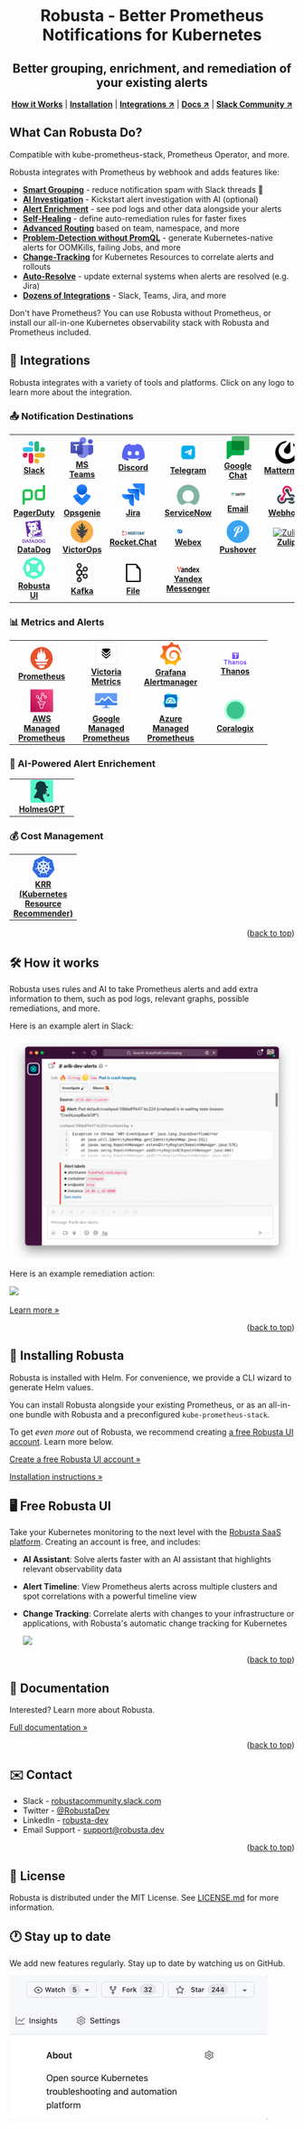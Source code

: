 <div id="top"></div>

<div align="center">
  <h1 align="center">Robusta - Better Prometheus Notifications for Kubernetes</h1>
  <h2 align="center">Better grouping, enrichment, and remediation of your existing alerts</h2>
  <p align="center">
    <a href="#%EF%B8%8F-how-it-works"><strong>How it Works</strong></a> |
    <a href="#-installing-robusta"><strong>Installation</strong></a> |
    <a href="https://docs.robusta.dev/master/configuration/index.html"><strong>Integrations ↗</strong></a> |
    <a href="https://docs.robusta.dev/master/index.html"><strong>Docs ↗</strong></a> |
    <a href="https://bit.ly/robusta-slack"><strong>Slack Community ↗</strong></a>
  </p>
</div>

## What Can Robusta Do?

Compatible with kube-prometheus-stack, Prometheus Operator, and more.

Robusta integrates with Prometheus by webhook and adds features like:

* [**Smart Grouping**](https://docs.robusta.dev/master/configuration/notification-grouping.html) - reduce notification spam with Slack threads 🧵
* [**AI Investigation**](https://docs.robusta.dev/master/configuration/holmesgpt/index.html#ai-analysis) -  Kickstart alert investigation with AI (optional)
* [**Alert Enrichment**](https://docs.robusta.dev/master/how-it-works/index.html#automatically-investigate-a-prometheus-alert) - see pod logs and other data alongside your alerts
* [**Self-Healing**](https://docs.robusta.dev/master/tutorials/alert-remediation.html#remediate-prometheus-alerts) - define auto-remediation rules for faster fixes
* [**Advanced Routing**](https://docs.robusta.dev/master/notification-routing/configuring-sinks.html) based on team, namespace, and more
* [**Problem-Detection without PromQL**](https://docs.robusta.dev/master/playbook-reference/triggers/index.html#triggers-reference) - generate Kubernetes-native alerts for OOMKills, failing Jobs, and more
* [**Change-Tracking**](https://docs.robusta.dev/master/tutorials/playbook-track-changes.html#track-kubernetes-changes) for Kubernetes Resources to correlate alerts and rollouts
* [**Auto-Resolve**](https://docs.robusta.dev/master/configuration/sinks/jira.html#jira) - update external systems when alerts are resolved (e.g. Jira)
* [**Dozens of Integrations**](https://docs.robusta.dev/master/configuration/index.html#integrations-overview) - Slack, Teams, Jira, and more

Don't have Prometheus? You can use Robusta without Prometheus, or install our all-in-one Kubernetes observability stack with Robusta and Prometheus included.

## 🔗 Integrations

Robusta integrates with a variety of tools and platforms. Click on any logo to learn more about the integration.

### 📤 Notification Destinations

<table>
  <tr>
    <td align="center" width="100">
      <a href="https://docs.robusta.dev/master/configuration/sinks/slack.html">
        <img src="./docs/images/integration_logos/slack-icon.png" alt="Slack" width="40">
        <br><strong>Slack</strong>
      </a>
    </td>
    <td align="center" width="100">
      <a href="https://docs.robusta.dev/master/configuration/sinks/ms-teams.html">
        <img src="./docs/images/integration_logos/teams-icon.png" alt="MS Teams" width="40">
        <br><strong>MS Teams</strong>
      </a>
    </td>
    <td align="center" width="100">
      <a href="https://docs.robusta.dev/master/configuration/sinks/discord.html">
        <img src="./docs/images/integration_logos/discord-icon.png" alt="Discord" width="40">
        <br><strong>Discord</strong>
      </a>
    </td>
    <td align="center" width="100">
      <a href="https://docs.robusta.dev/master/configuration/sinks/telegram.html">
        <img src="./docs/images/integration_logos/telegram-icon.png" alt="Telegram" width="40">
        <br><strong>Telegram</strong>
      </a>
    </td>
    <td align="center" width="100">
      <a href="https://docs.robusta.dev/master/configuration/sinks/google_chat.html">
        <img src="./docs/images/integration_logos/google_chat-icon.png" alt="Google Chat" width="40">
        <br><strong>Google Chat</strong>
      </a>
    </td>
    <td align="center" width="100">
      <a href="https://docs.robusta.dev/master/configuration/sinks/mattermost.html">
        <img src="./docs/images/integration_logos/mattermost-icon.png" alt="Mattermost" width="40">
        <br><strong>Mattermost</strong>
      </a>
    </td>
  </tr>
  <tr>
    <td align="center" width="100">
      <a href="https://docs.robusta.dev/master/configuration/sinks/PagerDuty.html">
        <img src="./docs/images/integration_logos/pagerduty-icon.png" alt="PagerDuty" width="40">
        <br><strong>PagerDuty</strong>
      </a>
    </td>
    <td align="center" width="100">
      <a href="https://docs.robusta.dev/master/configuration/sinks/Opsgenie.html">
        <img src="./docs/images/integration_logos/opsgenie-icon.png" alt="Opsgenie" width="40">
        <br><strong>Opsgenie</strong>
      </a>
    </td>
    <td align="center" width="100">
      <a href="https://docs.robusta.dev/master/configuration/sinks/jira.html">
        <img src="./docs/images/integration_logos/jira-icon.png" alt="Jira" width="40">
        <br><strong>Jira</strong>
      </a>
    </td>
    <td align="center" width="100">
      <a href="https://docs.robusta.dev/master/configuration/sinks/ServiceNow.html">
        <img src="./docs/images/integration_logos/servicenow-icon.png" alt="ServiceNow" width="40">
        <br><strong>ServiceNow</strong>
      </a>
    </td>
    <td align="center" width="100">
      <a href="https://docs.robusta.dev/master/configuration/sinks/mail.html">
        <img src="./docs/images/integration_logos/smtp-logo.png" alt="Email" width="40">
        <br><strong>Email</strong>
      </a>
    </td>
    <td align="center" width="100">
      <a href="https://docs.robusta.dev/master/configuration/sinks/webhook.html">
        <img src="./docs/images/integration_logos/webhook-icon.png" alt="Webhook" width="40">
        <br><strong>Webhook</strong>
      </a>
    </td>
  </tr>
  <tr>
    <td align="center" width="100">
      <a href="https://docs.robusta.dev/master/configuration/sinks/DataDog.html">
        <img src="./docs/images/integration_logos/datadog-icon.png" alt="DataDog" width="40">
        <br><strong>DataDog</strong>
      </a>
    </td>
    <td align="center" width="100">
      <a href="https://docs.robusta.dev/master/configuration/sinks/VictorOps.html">
        <img src="./docs/images/integration_logos/victorops-logo.svg" alt="VictorOps" width="40">
        <br><strong>VictorOps</strong>
      </a>
    </td>
    <td align="center" width="100">
      <a href="https://docs.robusta.dev/master/configuration/sinks/rocketchat.html">
        <img src="./docs/images/integration_logos/rocketchat-logo.svg" alt="Rocket.Chat" width="40">
        <br><strong>Rocket.Chat</strong>
      </a>
    </td>
    <td align="center" width="100">
      <a href="https://docs.robusta.dev/master/configuration/sinks/webex.html">
        <img src="./docs/images/integration_logos/webex-logo.png" alt="Webex" width="40">
        <br><strong>Webex</strong>
      </a>
    </td>
    <td align="center" width="100">
      <a href="https://docs.robusta.dev/master/configuration/sinks/pushover.html">
        <img src="./docs/images/integration_logos/pushover-icon.png" alt="Pushover" width="40">
        <br><strong>Pushover</strong>
      </a>
    </td>
    <td align="center" width="100">
      <a href="https://docs.robusta.dev/master/configuration/sinks/zulip.html">
        <img src="https://zulip.com/static/images/logo/zulip-icon-128x128.png" alt="Zulip" width="40">
        <br><strong>Zulip</strong>
      </a>
    </td>
  </tr>
  <tr>
    <td align="center" width="100">
      <a href="https://docs.robusta.dev/master/configuration/sinks/RobustaUI.html">
        <img src="./logos/logo-only.png" alt="Robusta UI" width="40">
        <br><strong>Robusta UI</strong>
      </a>
    </td>
    <td align="center" width="100">
      <a href="https://docs.robusta.dev/master/configuration/sinks/kafka.html">
        <img src="./docs/images/integration_logos/kafka-logo.png" alt="Kafka" width="40">
        <br><strong>Kafka</strong>
      </a>
    </td>
    <td align="center" width="100">
      <a href="https://docs.robusta.dev/master/configuration/sinks/file.html">
        <img src="./docs/images/integration_logos/file-icon.svg" alt="File" width="40">
        <br><strong>File</strong>
      </a>
    </td>
    <td align="center" width="100">
      <a href="https://docs.robusta.dev/master/configuration/sinks/YandexMessenger.html">
        <img src="./docs/images/integration_logos/yandex-logo.svg" alt="Yandex Messenger" width="40">
        <br><strong>Yandex Messenger</strong>
      </a>
    </td>
  </tr>
</table>

### 📊 Metrics and Alerts

<table>
  <tr>
    <td align="center" width="100">
      <a href="https://docs.robusta.dev/master/configuration/alertmanager-integration/alert-manager.html">
        <img src="./docs/images/integration_logos/prometheus-icon.png" alt="Prometheus" width="40">
        <br><strong>Prometheus</strong>
      </a>
    </td>
    <td align="center" width="100">
      <a href="https://docs.robusta.dev/master/configuration/alertmanager-integration/victoria-metrics.html">
        <img src="./docs/images/integration_logos/victoriametrics-logo.png" alt="Victoria Metrics" width="40">
        <br><strong>Victoria Metrics</strong>
      </a>
    </td>
    <td align="center" width="100">
      <a href="https://docs.robusta.dev/master/configuration/alertmanager-integration/grafana-alert-manager.html">
        <img src="./docs/images/integration_logos/grafana-icon.png" alt="Grafana" width="40">
        <br><strong>Grafana Alertmanager</strong>
      </a>
    </td>
    <!-- <td align="center" width="100">
      <a href="https://docs.robusta.dev/master/configuration/alertmanager-integration/embedded-prometheus.rst">
        <img src="./docs/images/integration_logos/prometheus-icon.png" alt="kube-prometheus-stack" width="40">
        <br><strong>kube-prometheus-stack</strong>
      </a>
    </td> -->
    <td align="center" width="100">
      <a href="https://docs.robusta.dev/master/configuration/alertmanager-integration/outofcluster-prometheus.rst">
        <img src="./docs/images/integration_logos/thanos-logo.svg" alt="Thanos" width="40">
        <br><strong>Thanos</strong>
      </a>
    </td>
  </tr>
  <tr>
    <td align="center" width="100">
      <a href="https://docs.robusta.dev/master/configuration/alertmanager-integration/aws-managed-prometheus.html">
        <img src="./docs/images/integration_logos/aws-managed-prometheus-logo.svg" alt="AWS Managed Prometheus" width="40">
        <br><strong>AWS Managed Prometheus</strong>
      </a>
    </td>
    <td align="center" width="100">
      <a href="https://docs.robusta.dev/master/configuration/alertmanager-integration/google-managed-prometheus.html">
        <img src="./docs/images/integration_logos/gcpmonitoring-icon.png" alt="Google Managed Prometheus" width="40">
        <br><strong>Google Managed Prometheus</strong>
      </a>
    </td>
    <td align="center" width="100">
      <a href="https://docs.robusta.dev/master/configuration/alertmanager-integration/azure-managed-prometheus.html">
        <img src="./docs/images/integration_logos/azure-managed-prometheus.png" alt="Azure Managed Prometheus" width="40">
        <br><strong>Azure Managed Prometheus</strong>
      </a>
    </td>
    <td align="center" width="100">
      <a href="https://docs.robusta.dev/master/configuration/alertmanager-integration/coralogix_managed_prometheus.html">
        <img src="./docs/images/integration_logos/coralogix-icon.png" alt="Coralogix" width="40">
        <br><strong>Coralogix</strong>
      </a>
    </td>
  </tr>
</table>

### 🧠 AI-Powered Alert Enrichement

<table>
  <tr>
    <td align="center" width="100">
      <a href="https://docs.robusta.dev/master/configuration/holmesgpt/index.html">
        <img src="https://raw.githubusercontent.com/robusta-dev/holmesgpt/refs/heads/master/images/logo.png" alt="HolmesGPT" width="40">
        <br><strong>HolmesGPT</strong>
      </a>
    </td>
  </tr>
</table>

### 💰 Cost Management

<table>
  <tr>
    <td align="center" width="100">
      <a href="https://docs.robusta.dev/master/configuration/resource-recommender.html">
        <img src="./docs/images/integration_logos/kubernetes-icon.png" alt="KRR" width="40">
        <br><strong>KRR (Kubernetes Resource Recommender)</strong>
      </a>
    </td>
  </tr>
</table>

<p align="right">(<a href="#top">back to top</a>)</p>

## 🛠️ How it works

Robusta uses rules and AI to take Prometheus alerts and add extra information to them, such as pod logs, relevant graphs, possible remediations, and more.

Here is an example alert in Slack:

![](./docs/images/crash-report.png)

Here is an example remediation action:

![](./docs/images/alert_on_hpa_reached_limit1.png)

[Learn more »](https://docs.robusta.dev/master/how-it-works/index.html)

<p align="right">(<a href="#top">back to top</a>)</p>

## 📒 Installing Robusta

Robusta is installed with Helm. For convenience, we provide a CLI wizard to generate Helm values.

You can install Robusta alongside your existing Prometheus, or as an all-in-one bundle with Robusta and a preconfigured `kube-prometheus-stack`.

To get *even more* out of Robusta, we recommend creating [a free Robusta UI account](#-free-robusta-ui). Learn more below.

[Create a free Robusta UI account »](https://platform.robusta.dev/signup?utm_source=github&utm_medium=robusta-readme&utm_content=installing_robusta_section)

[Installation instructions »](https://docs.robusta.dev/master/setup-robusta/installation/index.html)


<!-- ### 🌩️ Installation Options -->

<!-- <table>
  <tr>
    <td align="center" width="100">
      <a href="https://docs.robusta.dev/master/configuration/alertmanager-integration/eks-managed-prometheus.html">
        <img src="./docs/images/integration_logos/eks-icon.png" alt="AWS EKS" width="40">
        <br><strong>AWS EKS</strong>
      </a>
    </td>
    <td align="center" width="100">
      <a href="https://docs.robusta.dev/master/configuration/alertmanager-integration/google-managed-prometheus.html">
        <img src="./docs/images/integration_logos/gke-icon.png" alt="Google GKE" width="40">
        <br><strong>Google GKE</strong>
      </a>
    </td>
    <td align="center" width="100">
      <a href="https://docs.robusta.dev/master/configuration/alertmanager-integration/azure-managed-prometheus.html">
        <img src="./docs/images/integration_logos/aks-icon.png" alt="Azure AKS" width="40">
        <br><strong>Azure AKS</strong>
      </a>
    </td>
    <td align="center" width="100">
      <a href="https://docs.robusta.dev/master/setup-robusta/openshift.html">
        <img src="./docs/images/integration_logos/openshift-icon.png" alt="OpenShift" width="40">
        <br><strong>OpenShift</strong>
      </a>
    </td>
  </tr>
  <tr>
    <td align="center" width="100">
      <a href="https://docs.robusta.dev/master/setup-robusta/gitops/argocd.html">
        <img src="./docs/images/integration_logos/argocd-icon.png" alt="ArgoCD" width="40">
        <br><strong>ArgoCD</strong>
      </a>
    </td>
    <td align="center" width="100">
      <a href="https://docs.robusta.dev/master/setup-robusta/gitops/flux.html">
        <img src="https://fluxcd.io/img/flux-icon-color.png" alt="Flux" width="40">
        <br><strong>Flux</strong>
      </a>
    </td>
    <td align="center" width="100">
      <a href="https://docs.robusta.dev/master/setup-robusta/installation/all-in-one-installation.html">
        <img src="./docs/images/integration_logos/prometheus-icon.png" alt="All-in-One" width="40">
        <br><strong>All-in-One Package</strong>
      </a>
    </td>
    <td align="center" width="100">
      <a href="https://docs.robusta.dev/master/setup-robusta/installation/standalone-installation.html">
        <img src="./docs/images/integration_logos/kubernetes-icon.png" alt="Standalone" width="40">
        <br><strong>Standalone</strong>
      </a>
    </td>
  </tr>
</table> -->

<!-- <p align="right">(<a href="#top">back to top</a>)</p> -->

## 🖥 Free Robusta UI
Take your Kubernetes monitoring to the next level with the [Robusta SaaS platform](https://platform.robusta.dev/signup?utm_source=github&utm_medium=robusta-readme&utm_content=free_robusta_ui_section). Creating an account is free, and includes:

- **AI Assistant**: Solve alerts faster with an AI assistant that highlights relevant observability data
- **Alert Timeline**: View Prometheus alerts across multiple clusters and spot correlations with a powerful timeline view
- **Change Tracking**: Correlate alerts with changes to your infrastructure or applications, with Robusta's automatic change tracking for Kubernetes

  <a href="https://www.loom.com/share/89c7e098d9494d79895738e0b06091f0">
      <img src="https://cdn.loom.com/sessions/thumbnails/89c7e098d9494d79895738e0b06091f0-f508768968f50b46-full-play.gif">
  </a>

<p align="right">(<a href="#top">back to top</a>)</p>


## 📝 Documentation
Interested? Learn more about Robusta.

[Full documentation »](https://docs.robusta.dev/master/index.html)
<p align="right">(<a href="#top">back to top</a>)</p>

## ✉️ Contact

* Slack - [robustacommunity.slack.com](https://bit.ly/robusta-slack)
* Twitter - [@RobustaDev](https://twitter.com/RobustaDev)
* LinkedIn - [robusta-dev](https://www.linkedin.com/company/robusta-dev/)
* Email Support - [support@robusta.dev ](mailto:support@robusta.dev )

<p align="right">(<a href="#top">back to top</a>)</p>

## 📑 License
Robusta is distributed under the MIT License. See [LICENSE.md](https://github.com/robusta-dev/robusta/blob/master/LICENSE) for more information.

## 🕐 Stay up to date
We add new features regularly. Stay up to date by watching us on GitHub.

![](./docs/images/star-repo.gif)


